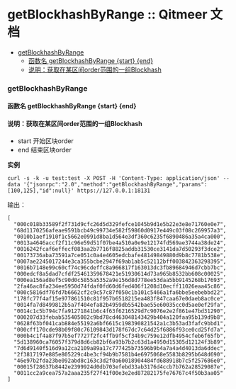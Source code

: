 # getBlockhashByRange :: Qitmeer 文档

* [getBlockhashByRange](broken-reference)
  * [函数名 getBlockhashByRange {start} {end}](broken-reference)
  * [说明：获取在某区间order范围的一组Blockhash](broken-reference)

### getBlockhashByRange <a href="#getblockhashbyrange" id="getblockhashbyrange"></a>

#### 函数名 getBlockhashByRange {start} {end} <a href="#han-shu-ming-getblockhashbyrangestartend" id="han-shu-ming-getblockhashbyrangestartend"></a>

#### 说明：获取在某区间order范围的一组Blockhash <a href="#shuo-ming-huo-qu-zai-mou-qu-jian-order-fan-wei-de-yi-zu-blockhash" id="shuo-ming-huo-qu-zai-mou-qu-jian-order-fan-wei-de-yi-zu-blockhash"></a>

* start 开始区块order
* end 结束区块order

**实例**

```
curl -s -k -u test:test -X POST -H 'Content-Type: application/json' --data '{"jsonrpc":"2.0","method":"getBlockhashByRange","params":[100,125],"id":null}' https://127.0.0.1:18131
```

输出：

```
[
  "000c018b33589f2f731d9cfc26d5d329fefce1045b9d1e5b22e3e8e71760e0e7",
  "68d1170256afeae9591bcb49c99734e582f59860d0917e449c03f08c269957a3",
  "0010b1aef1910f1c5662e0991d8ba1d564e3df360c6235f6890486a35a4ca000",
  "0013a4646accf2f11c96e59d51f07be4a510a0e9e12174fd569ae3744a38de24",
  "0016242fcaf6effecf083aa2b7716f8825addb31530ce3141da7d50293f3dce2",
  "00173736aba73591a7ce051c0a4e4605edcbafe48149849880d9b8c7781b538e",
  "0007ae2245017244e3ca355bcbe2947f69ab1ab5c52112bff003842363298395",
  "0016b7148e99c60cf74c96cdeffc8a966817f163013dc3fb89684946d7cbb7bc",
  "000edcf8a5dad7cfdf25461359678421e51930614d73a965b8532bb608c00025",
  "000ea156ad8ef5c90d0c5855a5352a9e156d8d778ee53daa5bb9145268b17693",
  "2fa46ac8fa234ee5950d74fdaf0fd60d6fed406f1208d10ecff11026eaa45c86",
  "000c5816df76fd7b6662cf2c9c57c87f050c1b101c5466a1fa6bbe5eebebbd22",
  "178fc77f4af15e977861510c81f957b6518215ea483f847caa67e0daeb8ac0ce",
  "0014fa7d8499812b5a7f404efa82b4959db5542bae55e60035cc0d5ae0ef29fa",
  "0014c1c5b794c7fa91271841b6c4f63f6216529d7c9076e2e2f861e47bd31290",
  "000207d33febab535405082c9bd78cd463048143429b404a120faa95b139d9b8",
  "0628f63bf041cab884e55192a6bf6615c198390821542a1c3b53ad3fafc9bbd1",
  "000cff170cde98b09f80c76109843d178f67dc7c64d25f6886f93ce0cd25fd7a",
  "000b4c1f4a87f97b5ef7727f2fc4ffb9f5cf34b9c759e12dfb4954cfeb6f65fb",
  "5d138960ca76057f379d8d6cb82bf6a93b7b2c63d1a4950d15305d12124f3b89",
  "7d6d9140f516d9a12ca2109a89a17c777425b73596b9b4a7a4a4d4013da6ddec",
  "2f3817197e885e805229c4be3cf94b9b7581b4e6975068e5583b8295b648d690",
  "46e97b2fda23be092abd8c163c3d2f0a60018904484fd688918b7c5f257686e0",
  "00015f28637b8442e2399924d0db703efebd33ab3176d4ccb7b762a28529087e",
  "0011cc2a9cea757a2aaa235f27f41f00e3e2ed87282175fe76767c4f50b3aa05"
]

```
